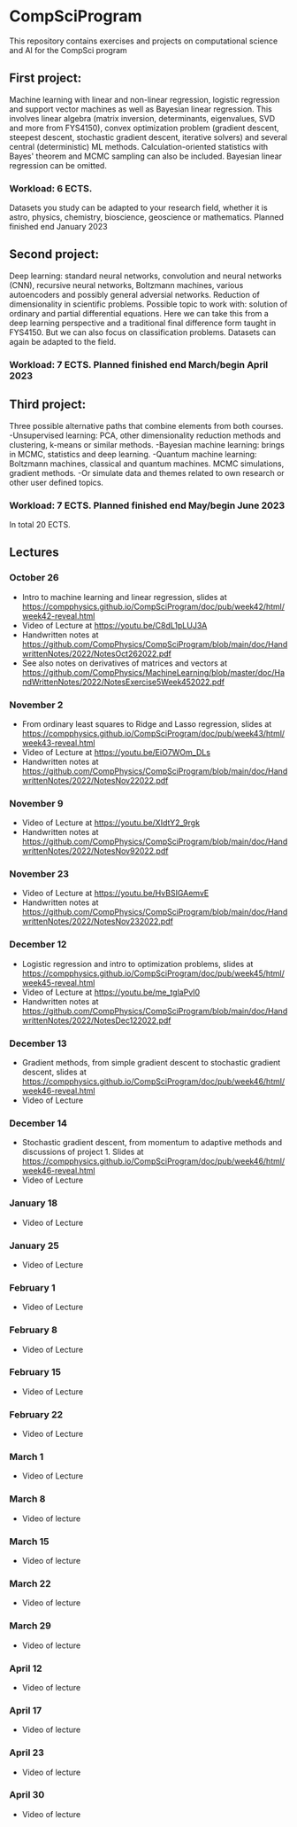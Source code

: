 # CompSciProgram
This repository contains exercises and projects on computational science and AI for the CompSci program

## First project:

Machine learning with linear and non-linear regression, logistic
regression and support vector machines as well as Bayesian linear
regression. This involves linear algebra (matrix inversion,
determinants, eigenvalues, SVD and more from FYS4150), convex
optimization problem (gradient descent, steepest descent, stochastic
gradient descent,  iterative solvers) and several central
(deterministic) ML methods. Calculation-oriented statistics with
Bayes' theorem and MCMC sampling can  also be included. Bayesian linear
regression can be omitted.

### Workload: 6 ECTS.
Datasets you study can be adapted to your research field, whether it
is astro, physics, chemistry, bioscience, geoscience or mathematics.
Planned finished end January  2023


## Second project:

Deep learning: standard neural networks, convolution and neural
networks (CNN), recursive neural networks, Boltzmann machines, various autoencoders and possibly general adversial networks. Reduction
of dimensionality in scientific problems. Possible topic to work with:
solution of ordinary and partial differential equations. Here we can
take this from a deep learning perspective and a traditional final
difference form taught in FYS4150. But we can also focus on classification problems.
Datasets can again be adapted to the field.

### Workload: 7 ECTS.  Planned finished end March/begin April  2023


## Third project:

Three possible alternative paths that combine elements from both courses.
-Unsupervised learning: PCA, other dimensionality reduction methods and clustering, k-means or similar methods. 
-Bayesian machine learning: brings in MCMC, statistics and deep learning.
-Quantum machine learning: Boltzmann machines, classical and quantum machines. MCMC simulations, gradient methods.
-Or simulate data and themes related to own research or other user defined topics.

### Workload: 7 ECTS.  Planned finished end May/begin June 2023

In total 20 ECTS.


##  Lectures

### October 26
- Intro to machine learning and linear regression, slides at https://compphysics.github.io/CompSciProgram/doc/pub/week42/html/week42-reveal.html
- Video of Lecture at https://youtu.be/C8dL1pLUJ3A
- Handwritten notes at https://github.com/CompPhysics/CompSciProgram/blob/main/doc/HandwrittenNotes/2022/NotesOct262022.pdf
- See also notes on derivatives of matrices and vectors at https://github.com/CompPhysics/MachineLearning/blob/master/doc/HandWrittenNotes/2022/NotesExercise5Week452022.pdf

### November 2
- From ordinary least squares to Ridge and Lasso regression, slides at https://compphysics.github.io/CompSciProgram/doc/pub/week43/html/week43-reveal.html
- Video of Lecture at https://youtu.be/EiO7WOm_DLs
- Handwritten notes at https://github.com/CompPhysics/CompSciProgram/blob/main/doc/HandwrittenNotes/2022/NotesNov22022.pdf

### November 9
- Video of Lecture at https://youtu.be/XIdtY2_9rgk
- Handwritten notes at https://github.com/CompPhysics/CompSciProgram/blob/main/doc/HandwrittenNotes/2022/NotesNov92022.pdf

### November 23
- Video of Lecture at https://youtu.be/HvBSIGAemvE
- Handwritten notes at https://github.com/CompPhysics/CompSciProgram/blob/main/doc/HandwrittenNotes/2022/NotesNov232022.pdf

### December 12
- Logistic regression and intro to optimization problems, slides at https://compphysics.github.io/CompSciProgram/doc/pub/week45/html/week45-reveal.html
- Video of Lecture at https://youtu.be/me_tglaPvI0
- Handwritten notes at https://github.com/CompPhysics/CompSciProgram/blob/main/doc/HandwrittenNotes/2022/NotesDec122022.pdf

### December 13
- Gradient methods, from simple gradient descent to stochastic gradient descent, slides at https://compphysics.github.io/CompSciProgram/doc/pub/week46/html/week46-reveal.html
- Video of Lecture 

### December 14
- Stochastic gradient descent, from momentum to adaptive methods and discussions of project 1. Slides at https://compphysics.github.io/CompSciProgram/doc/pub/week46/html/week46-reveal.html
- Video of Lecture 


### January 18
- Video of Lecture 

### January 25
- Video of Lecture 

### February 1
- Video of Lecture 

### February 8
- Video of Lecture 


### February 15 
- Video of Lecture

### February 22 
- Video of Lecture


### March 1
- Video of Lecture 

### March 8
- Video of lecture 

### March 15
- Video of lecture 


### March 22
- Video of lecture 

### March 29
- Video of lecture 

### April 12
- Video of lecture 

### April 17
- Video of lecture 

### April 23
- Video of lecture 

### April 30
- Video of lecture 


